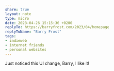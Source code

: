 ```yaml
---
share: true
layout: note
type: micro
date: 2023-04-26 15:15:36 +0200
replyTo: https://barryfrost.com/2023/04/homepage
replyToName: "Barry Frost"
tags:
- indieweb
- internet friends
- personal websites
---
```

Just noticed this UI change, Barry, I like it!